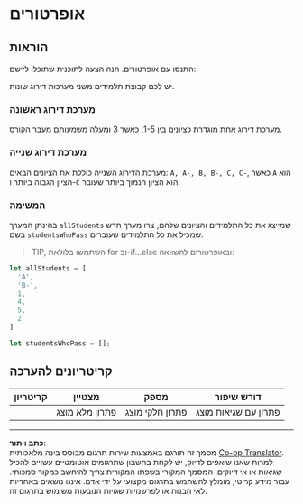 <!--
CO_OP_TRANSLATOR_METADATA:
{
  "original_hash": "bf62b82567e6f9bdf4abda9ae0ccb64a",
  "translation_date": "2025-08-27T20:14:08+00:00",
  "source_file": "2-js-basics/3-making-decisions/assignment.md",
  "language_code": "he"
}
-->
# אופרטורים

## הוראות

התנסו עם אופרטורים. הנה הצעה לתוכנית שתוכלו ליישם:

יש לכם קבוצת תלמידים משני מערכות דירוג שונות.

### מערכת דירוג ראשונה

מערכת דירוג אחת מוגדרת כציונים בין 1-5, כאשר 3 ומעלה משמעותם מעבר הקורס.

### מערכת דירוג שנייה

מערכת הדירוג השנייה כוללת את הציונים הבאים: `A, A-, B, B-, C, C-`, כאשר `A` הוא הציון הגבוה ביותר ו-`C` הוא הציון הנמוך ביותר שעובר.

### המשימה

בהינתן המערך `allStudents` שמייצג את כל התלמידים והציונים שלהם, צרו מערך חדש בשם `studentsWhoPass` שמכיל את כל התלמידים שעוברים.

> TIP, השתמשו בלולאת for וב-if...else ובאופרטורים להשוואה:

```javascript
let allStudents = [
  'A',
  'B-',
  1,
  4,
  5,
  2
]

let studentsWhoPass = [];
```

## קריטריונים להערכה

| קריטריון | מצטיין                        | מספק                          | דורש שיפור                      |
| -------- | ------------------------------ | ----------------------------- | ------------------------------- |
|          | פתרון מלא מוצג                 | פתרון חלקי מוצג               | פתרון עם שגיאות מוצג            |

---

**כתב ויתור**:  
מסמך זה תורגם באמצעות שירות תרגום מבוסס בינה מלאכותית [Co-op Translator](https://github.com/Azure/co-op-translator). למרות שאנו שואפים לדיוק, יש לקחת בחשבון שתרגומים אוטומטיים עשויים להכיל שגיאות או אי דיוקים. המסמך המקורי בשפתו המקורית צריך להיחשב כמקור סמכותי. עבור מידע קריטי, מומלץ להשתמש בתרגום מקצועי על ידי אדם. איננו נושאים באחריות לאי הבנות או לפרשנויות שגויות הנובעות משימוש בתרגום זה.
